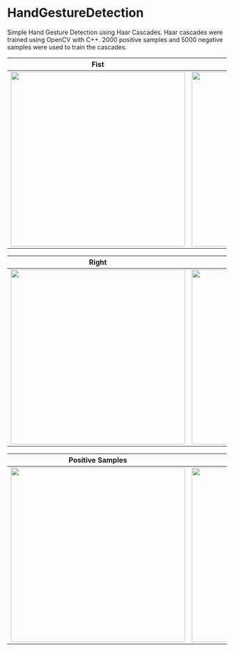 # HandGestureDetection
Simple Hand Gesture Detection using Haar Cascades. Haar cascades were trained using OpenCV with C++. 2000 positive samples and 5000 negative samples were used to train the cascades.

  Fist                     |  Palm
:-------------------------:|:-------------------------:
<img src="https://github.com/Sandeep-777/HandGestureDetection/blob/master/sample_images/fist.png" width="400">  |  <img src="https://github.com/Sandeep-777/HandGestureDetection/blob/master/sample_images/palm.png" width="400"> 

 Right		           |  Fist and Palm
:-------------------------:|:-------------------------:
<img src="https://github.com/Sandeep-777/HandGestureDetection/blob/master/sample_images/rpalm.png" width="400">  |  <img src="https://github.com/Sandeep-777/HandGestureDetection/blob/master/sample_images/simul.png" width="400">


 Positive Samples          |  Negative Samples
:-------------------------:|:-------------------------:
<img src="https://github.com/Sandeep-777/HandGestureDetection/blob/master/sample_images/positive.png" width="400" height="400"> | <img src="https://github.com/Sandeep-777/HandGestureDetection/blob/master/sample_images/negative.png" width="400" height="400">


